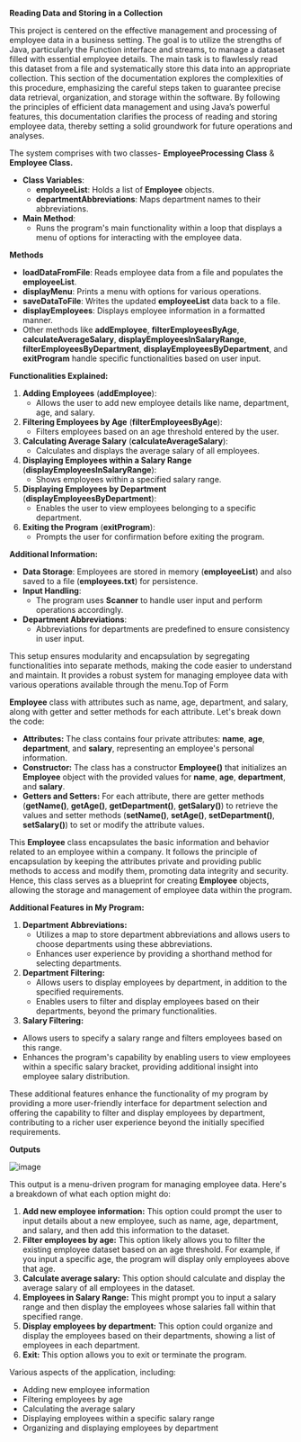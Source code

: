 **Reading Data and Storing in a Collection**

This project is centered on the effective management and processing of employee data in a business setting. The goal is to utilize the strengths of Java, particularly the Function interface and streams, to manage a dataset filled with essential employee details. The main task is to flawlessly read this dataset from a file and systematically store this data into an appropriate collection. This section of the documentation explores the complexities of this procedure, emphasizing the careful steps taken to guarantee precise data retrieval, organization, and storage within the software. By following the principles of efficient data management and using Java’s powerful features, this documentation clarifies the process of reading and storing employee data, thereby setting a solid groundwork for future operations and analyses.

The system comprises with two classes- **EmployeeProcessing Class** & **Employee Class.**

- **Class Variables**:
  - **employeeList**: Holds a list of **Employee** objects.
  - **departmentAbbreviations**: Maps department names to their abbreviations.
- **Main Method**:
  - Runs the program's main functionality within a loop that displays a menu of options for interacting with the employee data.

**Methods**

- **loadDataFromFile**: Reads employee data from a file and populates the **employeeList**.
- **displayMenu**: Prints a menu with options for various operations.
- **saveDataToFile**: Writes the updated **employeeList** data back to a file.
- **displayEmployees**: Displays employee information in a formatted manner.
- Other methods like **addEmployee**, **filterEmployeesByAge**, **calculateAverageSalary**, **displayEmployeesInSalaryRange**, **filterEmployeesByDepartment**, **displayEmployeesByDepartment**, and **exitProgram** handle specific functionalities based on user input.

**Functionalities Explained:**

1. **Adding Employees** (**addEmployee**):
    - Allows the user to add new employee details like name, department, age, and salary.
2. **Filtering Employees by Age** (**filterEmployeesByAge**):
    - Filters employees based on an age threshold entered by the user.
3. **Calculating Average Salary** (**calculateAverageSalary**):
    - Calculates and displays the average salary of all employees.
4. **Displaying Employees within a Salary Range** (**displayEmployeesInSalaryRange**):
    - Shows employees within a specified salary range.
5. **Displaying Employees by Department** (**displayEmployeesByDepartment**):
    - Enables the user to view employees belonging to a specific department.
6. **Exiting the Program** (**exitProgram**):
    - Prompts the user for confirmation before exiting the program.

**Additional Information:**

- **Data Storage**: Employees are stored in memory (**employeeList**) and also saved to a file (**employees.txt**) for persistence.
- **Input Handling**:
  - The program uses **Scanner** to handle user input and perform operations accordingly.
- **Department Abbreviations**:
  - Abbreviations for departments are predefined to ensure consistency in user input.

This setup ensures modularity and encapsulation by segregating functionalities into separate methods, making the code easier to understand and maintain. It provides a robust system for managing employee data with various operations available through the menu.Top of Form

**Employee** class with attributes such as name, age, department, and salary, along with getter and setter methods for each attribute. Let's break down the code:

- **Attributes:** The class contains four private attributes: **name**, **age**, **department**, and **salary**, representing an employee's personal information.
- **Constructor:** The class has a constructor **Employee()** that initializes an **Employee** object with the provided values for **name**, **age**, **department**, and **salary**.
- **Getters and Setters:** For each attribute, there are getter methods (**getName()**, **getAge()**, **getDepartment()**, **getSalary()**) to retrieve the values and setter methods (**setName()**, **setAge()**, **setDepartment()**, **setSalary()**) to set or modify the attribute values.

This **Employee** class encapsulates the basic information and behavior related to an employee within a company. It follows the principle of encapsulation by keeping the attributes private and providing public methods to access and modify them, promoting data integrity and security. Hence, this class serves as a blueprint for creating **Employee** objects, allowing the storage and management of employee data within the program.

**Additional Features in My Program:**

1. **Department Abbreviations:**
    - Utilizes a map to store department abbreviations and allows users to choose departments using these abbreviations.
    - Enhances user experience by providing a shorthand method for selecting departments.
2. **Department Filtering:**
    - Allows users to display employees by department, in addition to the specified requirements.
    - Enables users to filter and display employees based on their departments, beyond the primary functionalities.
3. **Salary Filtering:**

- Allows users to specify a salary range and filters employees based on this range.
- Enhances the program's capability by enabling users to view employees within a specific salary bracket, providing additional insight into employee salary distribution.

These additional features enhance the functionality of my program by providing a more user-friendly interface for department selection and offering the capability to filter and display employees by department, contributing to a richer user experience beyond the initially specified requirements.

**Outputs**

![image](https://github.com/ThutaCodes/Java-Projects/assets/157232035/03bf55d4-2d40-476a-a6a6-27681b7cc3ff)

This output is a menu-driven program for managing employee data. Here's a breakdown of what each option might do:

1. **Add new employee information:** This option could prompt the user to input details about a new employee, such as name, age, department, and salary, and then add this information to the dataset.
2. **Filter employees by age:** This option likely allows you to filter the existing employee dataset based on an age threshold. For example, if you input a specific age, the program will display only employees above that age.
3. **Calculate average salary:** This option should calculate and display the average salary of all employees in the dataset.
4. **Employees in Salary Range:** This might prompt you to input a salary range and then display the employees whose salaries fall within that specified range.
5. **Display employees by department:** This option could organize and display the employees based on their departments, showing a list of employees in each department.
6. **Exit:** This option allows you to exit or terminate the program.

Various aspects of the application, including:

- Adding new employee information
- Filtering employees by age
- Calculating the average salary
- Displaying employees within a specific salary range
- Organizing and displaying employees by department

